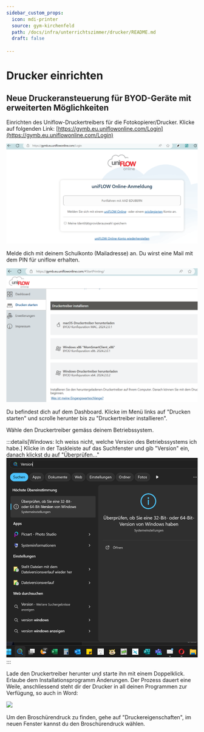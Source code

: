 ```yaml
---
sidebar_custom_props:
  icon: mdi-printer
  source: gym-kirchenfeld
  path: /docs/infra/unterrichtszimmer/drucker/README.md
  draft: false

---
```

# Drucker einrichten

<Features />

## Neue Druckeransteuerung für BYOD-Geräte mit erweiterten Möglichkeiten

Einrichten des Uniflow-Druckertreibers für die Fotokopierer/Drucker. Klicke auf folgenden Link: [https://gymb.eu.uniflowonline.com/Login](https://gymb.eu.uniflowonline.com/Login)

![](./uniflowkonto.png)

Melde dich mit deinem Schulkonto (Mailadresse) an. Du wirst eine Mail mit dem PIN für uniflow erhalten.

![](.\uniflowdashboard.png)

Du befindest dich auf dem Dashboard. Klicke im Menü links auf "Drucken starten" und scrolle herunter bis zu "Druckertreiber installieren".

Wähle den Druckertreiber gemäss deinem Betriebssystem.

:::details[Windows: Ich weiss nicht, welche Version des Betriebssystems ich habe.]
Klicke in der Taskleiste auf das Suchfenster und gib "Version" ein, danach klickst du auf "Überprüfen..."
![Win-Version --width=600px](./WinVersionPruefen.png)
:::

Lade den Druckertreiber herunter und starte ihn mit einem Doppelklick. Erlaube dem Installationsprogramm Änderungen. Der Prozess dauert eine Weile, anschliessend steht dir der Drucker in all deinen Programmen zur Verfügung, so auch in Word:

![](./uniflowbroschürendruck.png)

Um den Broschürendruck zu finden, gehe auf "Druckereigenschaften", im neuen Fenster kannst  du den Broschürendruck wählen.

